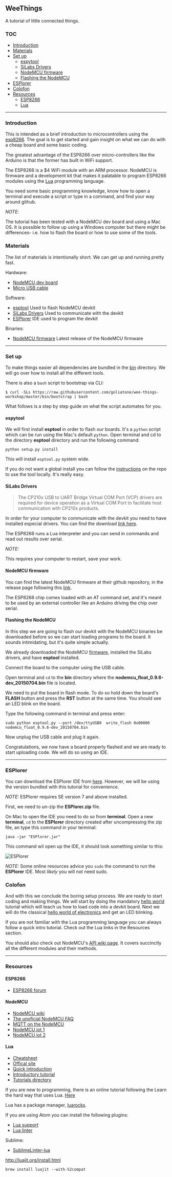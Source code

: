 ## WeeThings

A tutorial of little connected things.

### TOC

- [Introduction](#introduction)
- [Materials](#materials)
- [Set up](#set-up)
    - [espytool](#espytool)
    - [SiLabs Drivers](#silabs-drivers)
    - [NodeMCU firmware](#nodemcu-firmware)
    - [Flashing the NodeMCU](#flashing-the-nodemcu)
- [ESPlorer](#esplorer)
- [Colofon](#colofon)
- [Resources](#resources)
    - [ESP8266](#esp8266)
    - [Lua](#lua)

---
### Introduction
This is intended as a brief introduction to microcontrollers using the [esp8266][esp8266-wiki]. The goal is to get started and gain insight on what we can do with a cheap board and some basic coding.

The greatest advantage of the ESP8266 over micro-controllers like the Arduino is that the former has built in WiFi support.

The ESP8266 is a $4 WiFi module with an ARM processor. NodeMCU is firmware and a development kit that makes it palatable to program ESP8266 modules using the [Lua][lua] programming language.

You need some basic programming knowledge, know how to open a terminal and execute a script or type in a command, and find your way around github.


_NOTE_:

The tutorial has been tested with a NodeMCU dev board and using a Mac OS. It is possible to follow up using a Windows computer but there might be differences- i.e.  how to flash the board or how to use some of the tools.


### Materials
The list of materials is intentionally short. We can get up and running pretty fast.

Hardware:
* [NodeMCU dev board][amazon-esp]
* [Micro USB cable][amazon-usb]

Software:
* [esptool][esptool] Used to flash NodeMCU devkit
* [SiLabs Drivers][silabs-drivers] Used to communicate with the devkit
* [ESPlorer][esplorer] IDE used to program the devkit

Binaries:
* [NodeMCU firmware][esp-binaries] Latest release of the NodeMCU firmware

---
### Set up
To make things easier all dependencies are bundled in the [bin][bin-directory] directory. We will go over how to install all the different tools.


There is also a `bash` script to bootstrap via CLI:

```
$ curl -SLs https://raw.githubusercontent.com/goliatone/wee-things-workshop/master/bin/bootstrap | bash
```

What follows is a step by step guide on what the script automates for you.

#### espytool
We will first install **esptool** in order to flash our boards. It's a `python` script which can be run using the Mac's default `python`. Open terminal and cd to the directory **esptool** directory and run the following command:

```
python setup.py install
```

This will install `esptool.py` system wide.

If you do not want a global install you can follow the [instructions][esptool-install] on the repo to use the tool locally. It's really easy.

#### SiLabs Drivers

>The CP210x USB to UART Bridge Virtual COM Port (VCP) drivers are required for device operation as a Virtual COM Port to facilitate host communication with CP210x products.

In order for your computer to communicate with the devkit you need to have installed especial drivers. You can find the download [link here][silabs-drivers].

The ESP8266 runs a Lua interpreter and you can send in commands and read out results over serial.

_NOTE:_

This requires your computer to restart, save your work.


#### NodeMCU firmware
You can find the latest NodeMCU firmware at their github repository, in the release page following this [link][esp-binaries].

The ESP8266 chip comes loaded with an AT command set, and it's meant to be used by an external controller like an Arduino driving the chip over serial.

#### Flashing the NodeMCU
In this step we are going to flash our devkit with the NodeMCU binaries be downloaded before so we can start loading programs to the board. It sounds intimidating, but it's quite simple actually.

We already downloaded the NodeMCU [firmware][firmware], installed the SiLabs drivers, and have **esptool** installed.

Connect the board to the computer using the USB cable.

Open terminal and `cd` to the **bin** directory where the **nodemcu_float_0.9.6-dev_20150704.bin** file is located.

We need to put the board in flash mode. To do so hold down the board's **FLASH** button and press the **RST** button at the same time. You should see an LED blink on the board.

Type the following command in terminal and press enter:

```
sudo python esptool.py --port /dev/ttyUSB0  write_flash 0x00000 nodemcu_float_0.9.6-dev_20150704.bin
```

Now unplug the USB cable and plug it again.

Congratulations, we now have a board properly flashed and we are ready to start uploading code. We will do so using an IDE.

---
### ESPlorer
You can download the ESPlorer IDE from [here][esplorer]. However, we will be using the version bundled with this tutorial for convenience.

_NOTE:_ ESPlorer requires SE version 7 and above installed.

First, we need to un-zip the **ESPlorer.zip** file.

On Mac to open the IDE you need to do so from **terminal**. Open a new **terminal**, `cd` to the **ESPlorer** directory created after uncompressing the zip file, an type this command in your terminal:

```
java –jar "ESPlorer.jar"
```

This command wil open up the IDE, it should look something similar to this:

![ESPlorer](./images/esplorer-001.png)

*NOTE:*
Some online resources advice you `sudo` the command to run the **ESPlorer** IDE. Most _likely_ you will not need sudo.


<!--
### More on ESP8266

The [ESP8266][espressif] is a microcontroller with 2.4 GHz WiFi capabilities supporting the WPA/WPA2 [protocols][wpa-protocols], general-purpose input/output (GPIO), Inter-Integrated Circuit (I2C), analog-to-digital conversion (ADC), Serial Peripheral Interface (SPI), and pulse-width modulation (PWM). The chip operates at 80Mhz, has a 64KB boot ROM, 64KB instruction RAM, and 96KB data RAM.
-->

[wpa-protocols]: https://en.wikipedia.org/wiki/Wi-Fi_Protected_Access

### Colofon
And with this we conclude the boring setup process. We are ready to start coding and making things. We will start by doing the mandatory [hello world][hello-world] tutorial which will teach us how to load code into a devkit board. Next we will do the classical [hello world of electronics][hello-blink] and get an LED blinking.

If you are not familiar with the Lua programming language you can always follow a quick intro tutorial. Check out the Lua links in the Resources section.

You should also check out NodeMCU's [API wiki page][nodemcu-wiki-api]. It covers succinctly all the different modules and their methods.

---
### Resources

#### ESP8266
* [ESP8266 forum][esp8266-forum]

#### NodeMCU
* [NodeMCU wiki][nodemcu-wiki]
* [The unoficial NodeMCU FAQ][nodemcu-faq]
* [MQTT on the NodeMCU][nodemcu-mqtt]
* [NodeMCU iot 1][nodemcu-iot-1]
* [NodeMCU iot 2][nodemcu-iot-1]

[nodemcu-iot-1]: http://www.allaboutcircuits.com/projects/guts-of-the-iot-part-1-building-nodemcu-from-source-for-the-esp8266/
[nodemcu-iot-2]: http://www.allaboutcircuits.com/projects/how-to-make-an-interactive-tcp-server-nodemcu-on-the-esp8266/

#### Lua
* [Cheatsheet][lua-cheatsheet]
* [Offical site][lua]
* [Quick introduction][lua-intro]
* [Introductory tutorial][lua-tutorial]
* [Tutorials directory][lua-tutorials-directory]

If you are new to programming, there is an online tutorial following the Learn the hard way that uses Lua. [Here][learn-lua]

Lua has a package manager, [luarocks][luarocks].


[learn-lua]: http://www.phailed.me/2011/02/learn-lua-the-hard-way-1/

If you are using Atom you can install the following plugins:
* [Lua support][language-lua]
* [Lua linter][lua-linter]

Sublime:
* [SublimeLinter-lua][SublimeLinter-lua]



http://luajit.org/install.html

```
brew install luajit --with-52compat
```

<!-- LINKS -->
[espressif]: http://espressif.com/en/products/esp8266/

[firmware]: https://github.com/nodemcu/nodemcu-firmware/releases
[nodemcu-wiki]: https://github.com/nodemcu/nodemcu-firmware/wiki
[nodemcu-wiki-api]: https://github.com/nodemcu/nodemcu-firmware/wiki/nodemcu_api_en

[amazon-usb]: http://www.amazon.com/AmazonBasics-Micro-USB-USB-Cable-Meters/dp/B00NH124VM/
[amazon-esp]: http://www.amazon.com/Eleduino-Version-Internet-ESP8266-Development/dp/B010O1G1ES/

[esplorer]: http://esp8266.ru/esplorer/#download
[esptool]: https://github.com/themadinventor/esptool
[esptool-install]: https://github.com/themadinventor/esptool#installation--dependencies


[esp-binaries]: https://github.com/nodemcu/nodemcu-firmware/releases
[esp8266-forum]: http://www.esp8266.com
[esp8266-wiki]: https://en.wikipedia.org/wiki/ESP8266


[nodemcu-faq]: http://www.esp8266.com/wiki/doku.php?id=nodemcu-unofficial-faq
[silabs-drivers]: https://www.silabs.com/products/mcu/Pages/USBtoUARTBridgeVCPDrivers.aspx
[nodemcu-mqtt]: http://www.allaboutcircuits.com/projects/introduction-to-the-mqtt-protocol-on-nodemcu/


[lua]: http://www.lua.org
[lua-intro]: http://luatut.com
[lua-tutorial]: http://lua-users.org/wiki/LuaTutorial
[lua-tutorials-directory]: http://lua-users.org/wiki/TutorialDirectory
[lua-ide]: http://studio.zerobrane.com/download
[lua-cheatsheet]: http://thomaslauer.com/download/luarefv51.pdf
[language-lua]: https://atom.io/packages/language-lua
[lua-linter]: https://github.com/AtomLinter/linter-lua
[SublimeLinter-lua]: https://github.com/SublimeLinter/SublimeLinter-lua
[luarocks]: https://luarocks.org

[java-install]: http://crunchify.com/where-is-java-installed-on-my-mac-osx-system/


[hello-world]: https://github.com/goliatone/esp8266-intro/blob/master/code/1-hello-world
[hello-blink]: https://github.com/goliatone/esp8266-intro/blob/master/code/2-hello-blink

[bin-directory]: https://github.com/goliatone/esp8266-intro
